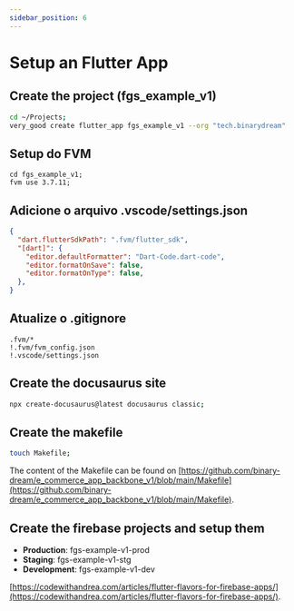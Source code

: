 ```yaml
---
sidebar_position: 6
---
```


# Setup an Flutter App

## Create the project (fgs_example_v1)

```bash
cd ~/Projects;
very_good create flutter_app fgs_example_v1 --org "tech.binarydream"
```

## Setup do FVM

```
cd fgs_example_v1;
fvm use 3.7.11;
```

## Adicione o arquivo .vscode/settings.json

```json
{
  "dart.flutterSdkPath": ".fvm/flutter_sdk",
  "[dart]": {
    "editor.defaultFormatter": "Dart-Code.dart-code",
    "editor.formatOnSave": false,
    "editor.formatOnType": false,
  },
}
```

## Atualize o .gitignore

```
.fvm/*
!.fvm/fvm_config.json
!.vscode/settings.json
```

## Create the docusaurus site

```bash
npx create-docusaurus@latest docusaurus classic;
```

## Create the makefile

```bash
touch Makefile;
```

The content of the Makefile can be found on [https://github.com/binary-dream/e_commerce_app_backbone_v1/blob/main/Makefile](https://github.com/binary-dream/e_commerce_app_backbone_v1/blob/main/Makefile).

## Create the firebase projects and setup them

* **Production**: fgs-example-v1-prod
* **Staging**: fgs-example-v1-stg
* **Development**: fgs-example-v1-dev

[https://codewithandrea.com/articles/flutter-flavors-for-firebase-apps/](https://codewithandrea.com/articles/flutter-flavors-for-firebase-apps/).
